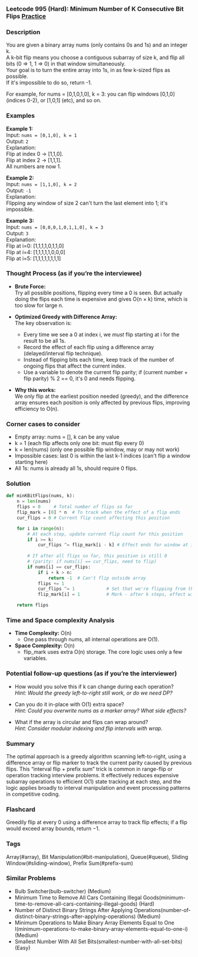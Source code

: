 ### Leetcode 995 (Hard): Minimum Number of K Consecutive Bit Flips [Practice](https://leetcode.com/problems/minimum-number-of-k-consecutive-bit-flips)

### Description  
You are given a binary array nums (only contains 0s and 1s) and an integer k.  
A k-bit flip means you choose a contiguous subarray of size k, and flip all bits (0 ⇒ 1, 1 ⇒ 0) in that window simultaneously.  
Your goal is to turn the entire array into 1s, in as few k-sized flips as possible.  
If it's impossible to do so, return -1.  

For example, for nums = [0,1,0,1,0], k = 3: you can flip windows [0,1,0] (indices 0-2), or [1,0,1] (etc), and so on.

### Examples  

**Example 1:**  
Input: `nums = [0,1,0], k = 1`  
Output: `2`  
Explanation:  
Flip at index 0 → [1,1,0].  
Flip at index 2 → [1,1,1].  
All numbers are now 1.

**Example 2:**  
Input: `nums = [1,1,0], k = 2`  
Output: `-1`  
Explanation:  
Flipping any window of size 2 can't turn the last element into 1; it's impossible.

**Example 3:**  
Input: `nums = [0,0,0,1,0,1,1,0], k = 3`  
Output: `3`  
Explanation:  
Flip at i=0: [1,1,1,1,0,1,1,0]  
Flip at i=4: [1,1,1,1,1,0,0,0]  
Flip at i=5: [1,1,1,1,1,1,1,1]

### Thought Process (as if you’re the interviewee)  

- **Brute Force:**  
  Try all possible positions, flipping every time a 0 is seen. But actually doing the flips each time is expensive and gives O(n × k) time, which is too slow for large n.

- **Optimized Greedy with Difference Array:**  
  The key observation is:
    - Every time we see a 0 at index i, we *must* flip starting at i for the result to be all 1s.
    - Record the effect of each flip using a difference array (delayed/interval flip technique).
    - Instead of flipping bits each time, keep track of the number of ongoing flips that affect the current index.
    - Use a variable to denote the current flip parity; if (current number + flip parity) % 2 == 0, it's 0 and needs flipping.

- **Why this works:**  
  We only flip at the earliest position needed (greedy), and the difference array ensures each position is only affected by previous flips, improving efficiency to O(n).

### Corner cases to consider  
- Empty array: nums = [], k can be any value  
- k = 1 (each flip affects only one bit: must flip every 0)
- k = len(nums) (only one possible flip window, may or may not work)
- Impossible cases: last 0 is within the last k-1 indices (can't flip a window starting here)
- All 1s: nums is already all 1s, should require 0 flips.

### Solution

```python
def minKBitFlips(nums, k):
    n = len(nums)
    flips = 0     # Total number of flips so far
    flip_mark = [0] * n  # To track when the effect of a flip ends
    cur_flips = 0 # Current flip count affecting this position

    for i in range(n):
        # At each step, update current flip count for this position
        if i >= k:
            cur_flips ^= flip_mark[i - k] # Effect ends for window at i-k
            
        # If after all flips so far, this position is still 0
        # (parity: if nums[i] == cur_flips, need to flip)
        if nums[i] == cur_flips:
            if i + k > n:
                return -1  # Can't flip outside array
            flips += 1
            cur_flips ^= 1            # Set that we're flipping from this i
            flip_mark[i] = 1          # Mark - after k steps, effect will end

    return flips
```

### Time and Space complexity Analysis  

- **Time Complexity:** O(n)
  - One pass through nums, all internal operations are O(1).
- **Space Complexity:** O(n)
  - flip_mark uses extra O(n) storage. The core logic uses only a few variables.


### Potential follow-up questions (as if you’re the interviewer)  

- How would you solve this if k can change during each operation?  
  *Hint: Would the greedy left-to-right still work, or do we need DP?*

- Can you do it in-place with O(1) extra space?  
  *Hint: Could you overwrite nums as a marker array? What side effects?*

- What if the array is circular and flips can wrap around?  
  *Hint: Consider modular indexing and flip intervals with wrap.*

### Summary
The optimal approach is a greedy algorithm scanning left-to-right, using a difference array or flip marker to track the current parity caused by previous flips. This “interval flip + prefix sum” trick is common in range-flip or operation tracking interview problems. It effectively reduces expensive subarray operations to efficient O(1) state tracking at each step, and the logic applies broadly to interval manipulation and event processing patterns in competitive coding.


### Flashcard
Greedily flip at every 0 using a difference array to track flip effects; if a flip would exceed array bounds, return −1.

### Tags
Array(#array), Bit Manipulation(#bit-manipulation), Queue(#queue), Sliding Window(#sliding-window), Prefix Sum(#prefix-sum)

### Similar Problems
- Bulb Switcher(bulb-switcher) (Medium)
- Minimum Time to Remove All Cars Containing Illegal Goods(minimum-time-to-remove-all-cars-containing-illegal-goods) (Hard)
- Number of Distinct Binary Strings After Applying Operations(number-of-distinct-binary-strings-after-applying-operations) (Medium)
- Minimum Operations to Make Binary Array Elements Equal to One I(minimum-operations-to-make-binary-array-elements-equal-to-one-i) (Medium)
- Smallest Number With All Set Bits(smallest-number-with-all-set-bits) (Easy)